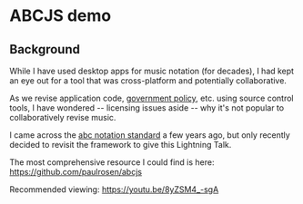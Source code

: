 # ABCJS demo

## Background
While I have used desktop apps for music notation (for decades), I had kept an eye out for a tool that was cross-platform and potentially collaborative.


As we revise application code, [government policy](https://arstechnica.com/tech-policy/2018/11/how-i-changed-the-law-with-a-github-pull-request/), etc. 
using source control tools, I have wondered -- licensing issues aside -- why it's not popular to collaboratively revise music.

I came across the [abc notation standard](http://www.abcnotation.org.uk/) a few years ago, but only recently decided to revisit the framework to give this Lightning Talk.

The most comprehensive resource I could find is here:
https://github.com/paulrosen/abcjs

Recommended viewing: 
https://youtu.be/8yZSM4_-sgA
